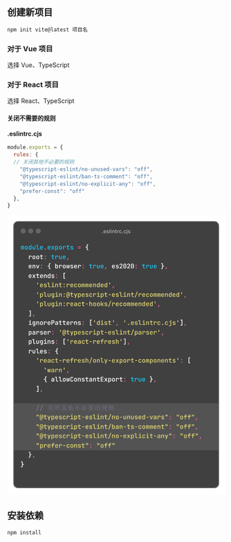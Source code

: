 ## 创建新项目

```bash
npm init vite@latest 项目名
```
### 对于 Vue 项目
选择 Vue、TypeScript

### 对于 React 项目
选择 React、TypeScript


#### 关闭不需要的规则

**.eslintrc.cjs**

```js
module.exports = {
  rules: {
  // 关闭其他不必要的规则
    "@typescript-eslint/no-unused-vars": "off",
    "@typescript-eslint/ban-ts-comment": "off",
    "@typescript-eslint/no-explicit-any": "off",
    "prefer-const": "off"
  },
}

```

![](../../../assets/images/React/eslintrc.cjs.png)

## 安装依赖

```bash
npm install
```